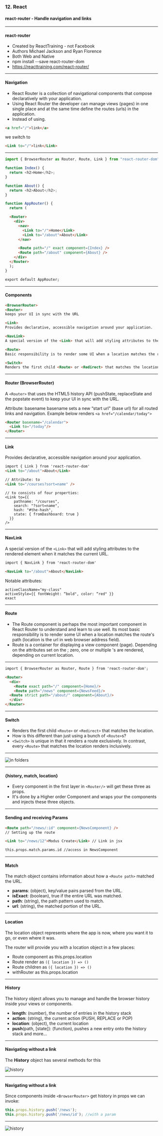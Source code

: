 ### 12. React
#### react-router - Handle navigation and links


---

#### react-router

* Created by ReactTraining - not Facebook</li>
* Authors Michael Jackson and Ryan Florence</li>
* Both Web and Native</li>
* npm install --save react-router-dom</li>
* <a href="https://reacttraining.com/react-router/">https://reacttraining.com/react-router/</a></li>


---

####  Navigation
* React Router is a collection of navigational components that compose declaratively with your application.
* Using React Router the developer can manage views (pages) in one single place and at the same time define the routes (urls) in the application.
* Instead of using.

```HTML
<a href="/">link</a>
```
we switch to
```HTML
<Link to="/">link</Link>
```


---

```JavaScript
import { BrowserRouter as Router, Route, Link } from "react-router-dom";

function Index() {
  return <h2>Home</h2>;
}

function About() {
  return <h2>About</h2>;
}

function AppRouter() {
  return (
```
```HTML
  <Router>
    <div>
      <nav>
        <Link to="/">Home</Link>
        <Link to="/about">About</Link>
      </nav>

      <Route path="/" exact component={Index} />
      <Route path="/about" component={About} />
    </div>
  </Router>
  );
}

export default AppRouter;
```


---

####  Components
```HTML
<BrowserRouter>
<Router>
keeps your UI in sync with the URL

<Link>
Provides declarative, accessible navigation around your application.

<NavLink>
A special version of the <Link> that will add styling attributes to the rendered element when it matches the current URL.

<Route>
Basic responsibility is to render some UI when a location matches the route's path.

<Switch>
Renders the first child <Route> or <Redirect> that matches the location.
```


---

####  Router (BrowserRouter)

A ``` <Router> ``` that uses the HTML5 history API (pushState, replaceState and the popstate event) to keep your UI in sync with the URL.

Attribute: basename
basename sets a new “start url" (base url) for all routed links and navigation.
Example below renders ``` <a href="/calendar/today"> ```

```HTML
<Router basename="/calendar">
  <Link to="/today"/>
</Router>
```


---

####  Link

Provides declarative, accessible navigation around your application.

```HTML
import { Link } from 'react-router-dom'
<Link to="/about">About</Link>

// Attribute: to
<Link to="/courses?sort=name" />
```
```
// to consists of four properties:
<Link to={{
    pathname: "/courses",
    search: "?sort=name",
    hash: "#the-hash",
    state: { fromDashboard: true }
  }}
/>
```


---

####  NavLink

A special version of the ```<Link>``` that will add styling attributes to the rendered element when it matches the current URL.

```HTML
import { NavLink } from 'react-router-dom'

<NavLink to="/about">About</NavLink>
```

Notable attributes:
```
activeClassName="my-class"
activeStyle={{ fontWeight: “bold", color: “red" }}
exact
```


---

####  Route

* The Route component is perhaps the most important component in React Router to understand and learn to use well. Its most basic responsibility is to render some UI when a location matches the route's path (location is the url in web browser address field).
* Route is a container for displaying a view component (page). Depending on the attributes set on the <Route>; zero, one or multiple <Route>'s are rendered, depending on current location.


---

```HTML
import { BrowserRouter as Router, Route } from 'react-router-dom';

<Router>
  <div>
    <Route exact path="/" component={Home}/>
    <Route path="/news" component={NewsFeed}/>
  <Route strict path="/about/" component={About}/>
  </div>
</Router>
```


---


####  Switch
* Renders the first child ``` <Route> ``` or ``` <Redirect> ``` that matches the location.
* How is this different than just using a bunch of ``` <Route> ```s?
* ``` <Switch> ``` is unique in that it renders a route exclusively. In contrast, every ``` <Route> ``` that matches the location renders inclusively.
  
  

---
  
<img src="/new-structure/media/react-images/react-10/switch.png" alt="in folders">


---

####  {history, match, location}
* Every component in the first layer in ``` <Router/> ``` will get these three as props.
* It's done by a Higher order Component and wraps your the components and injects these three objects.


---

####  Sending and receiving Params
```HTML
<Route path="/news/:id" component={NewsComponent} />
// Setting up the route

<Link to="/news/12">Modus Create</Link> // Link in jsx

this.props.match.params.id //access in NewsComponent
```


---

####  Match
The match object contains information about how a ``` <Route path> ``` matched the URL.
* **params**: (object), key/value pairs parsed from the URL.
* **isExact**: (boolean), true if the entire URL was matched.
* **path**: (string), the path pattern used to match.
* **url**: (string), the matched portion of the URL.


---

####  Location
The location object represents where the app is now, where you want it to go, or even where it was.

The router will provide you with a location object in a few places:
* Route component as this.props.location
* Route render as ```({ location }) => ()```
* Route children as ```({ location }) => ()```
* withRouter as this.props.location


---

####  History
The history object allows you to manage and handle the browser history inside your views or components.
* **length**: (number), the number of entries in the history stack
* **action**: (string), the current action (PUSH, REPLACE or POP)
* **location**: (object), the current location
* **push**(path, [state]): (function), pushes a new entry onto the history stack
and more...


---

#### Navigating without a link
The **History** object has several methods for this

<img src="/new-structure/media/react-images/react-10/history.png" alt="history">


---

####  Navigating without a link

Since components inside ``` <BrowserRouter> ``` get history in props we can invoke:
```JavaScript
this.props.history.push('/news');
this.props.history.push('/news/id'); //with a param
```


---

<img src="/new-structure/media/react-images/react-10/history.png" alt="history">